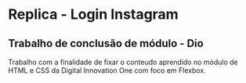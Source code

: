# Replica - Login Instagram
## Trabalho de conclusão de módulo - Dio

Trabalho com a finalidade de fixar o conteudo aprendido no módulo de HTML e CSS da Digital Innovation One com foco em Flexbox.
